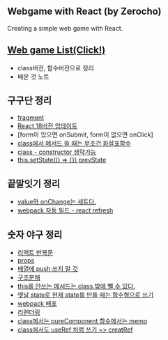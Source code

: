 ## Webgame with React (by Zerocho)
Creating a simple web game with React.  

[Web game List(Click!)](https://h-alex2.github.io/webgame-react/)
---
- class버전, 함수버전으로 정리
- 배운 것 노트

## 구구단 정리
- [fragment](https://github.com/h-alex2/webgame-react/blob/master/1.%EA%B5%AC%EA%B5%AC%EB%8B%A8/README.md#fragment)
- [React 18버전 업데이트](https://github.com/h-alex2/webgame-react/blob/master/1.%EA%B5%AC%EA%B5%AC%EB%8B%A8/README.md#react-18%EB%B2%84%EC%A0%84-%EC%97%85%EB%8D%B0%EC%9D%B4%ED%8A%B8%EB%A1%9C)
- [form이 있으면 onSubmit, form이 없으면 onClick]
- [class에서 메서드 쓸 때는 무조건 화살표함수](https://github.com/h-alex2/webgame-react/blob/master/1.%EA%B5%AC%EA%B5%AC%EB%8B%A8/README.md#class%EC%97%90%EC%84%9C-%EB%A9%94%EC%84%9C%EB%93%9C-%EC%93%B8-%EB%95%8C%EB%8A%94-%EB%AC%B4%EC%A1%B0%EA%B1%B4-%ED%99%94%EC%82%B4%ED%91%9C%ED%95%A8%EC%88%98-%EC%93%B0%EA%B8%B0-function%EC%9C%BC%EB%A1%9C-%EC%8D%A8%EB%8F%84-%EB%90%98%EC%A7%80%EB%A7%8C-bind%EB%A5%BC-%EC%82%AC%EC%9A%A9%ED%95%B4%EC%95%BC%ED%95%A8-this%EA%B0%80-%EB%8B%AC%EB%9D%BC%EC%A0%B8%EC%84%9C)
- [class - constructor 생략가능](https://github.com/h-alex2/webgame-react/blob/master/1.%EA%B5%AC%EA%B5%AC%EB%8B%A8/README.md#class---constructor)
- [this.setState(() => {}) prevState](https://github.com/h-alex2/webgame-react/blob/master/1.%EA%B5%AC%EA%B5%AC%EB%8B%A8/README.md#thissetstate--)


## 끝말잇기 정리
- [value와 onChange는 세트다.](https://github.com/h-alex2/webgame-react/blob/master/2.%EB%81%9D%EB%A7%90%EC%9E%87%EA%B8%B0/README.md#value%EC%99%80-onchange%EB%8A%94-%EC%84%B8%ED%8A%B8%EB%8B%A4)
- [webpack 자동 빌드 - react refresh](https://github.com/h-alex2/webgame-react/blob/master/2.%EB%81%9D%EB%A7%90%EC%9E%87%EA%B8%B0/README.md#webpack-%EC%9E%90%EB%8F%99-%EB%B9%8C%EB%93%9C---react-refresh)


## 숫자 야구 정리
- [리액트 반복문](https://github.com/h-alex2/webgame-react/blob/master/3.%EC%88%AB%EC%9E%90%EC%95%BC%EA%B5%AC/README.md#%EB%B0%98%EB%B3%B5%EB%AC%B8)
- [props](https://github.com/h-alex2/webgame-react/blob/master/3.%EC%88%AB%EC%9E%90%EC%95%BC%EA%B5%AC/README.md#props)
- [배열에 push 쓰지 말 것](https://github.com/h-alex2/webgame-react/blob/master/3.%EC%88%AB%EC%9E%90%EC%95%BC%EA%B5%AC/README.md#push-x)
- [구조분해](https://github.com/h-alex2/webgame-react/blob/master/3.%EC%88%AB%EC%9E%90%EC%95%BC%EA%B5%AC/README.md#%EA%B5%AC%EC%A1%B0%EB%B6%84%ED%95%B4)
- [this를 안쓰는 메서드는 class 밖에 뺄 수 있다.]()
- [옛날 state로 현재 state를 만들 때는 함수형으로 쓰기](https://github.com/h-alex2/webgame-react/blob/master/3.%EC%88%AB%EC%9E%90%EC%95%BC%EA%B5%AC/README.md#%EC%98%9B%EB%82%A0-state%EB%A1%9C-%ED%98%84%EC%9E%AC-state%EB%A5%BC-%EB%A7%8C%EB%93%A4-%EB%95%8C%EB%8A%94-%ED%95%A8%EC%88%98%ED%98%95%EC%9C%BC%EB%A1%9C-%EC%93%B0%EA%B8%B0)
- [webpack 배포](https://github.com/h-alex2/webgame-react/blob/master/3.%EC%88%AB%EC%9E%90%EC%95%BC%EA%B5%AC/README.md#webpack-%EB%B0%B0%ED%8F%AC)
- [리렌더링](https://github.com/h-alex2/webgame-react/blob/master/3.%EC%88%AB%EC%9E%90%EC%95%BC%EA%B5%AC/README.md#%EB%A6%AC%EB%A0%8C%EB%8D%94%EB%A7%81)
- [class에서는 pureComponent 함수에서는 memo](https://github.com/h-alex2/webgame-react/blob/master/3.%EC%88%AB%EC%9E%90%EC%95%BC%EA%B5%AC/README.md#class%EC%97%90%EC%84%9C%EB%8A%94-purecomponent-%ED%95%A8%EC%88%98%EC%97%90%EC%84%9C%EB%8A%94-memo)
- [class에서도 useRef 처럼 쓰기 => creatRef](https://github.com/h-alex2/webgame-react/blob/master/3.%EC%88%AB%EC%9E%90%EC%95%BC%EA%B5%AC/README.md#class%EC%97%90%EC%84%9C%EB%8F%84-useref-%EC%B2%98%EB%9F%BC-%EC%93%B0%EA%B8%B0--creatref)